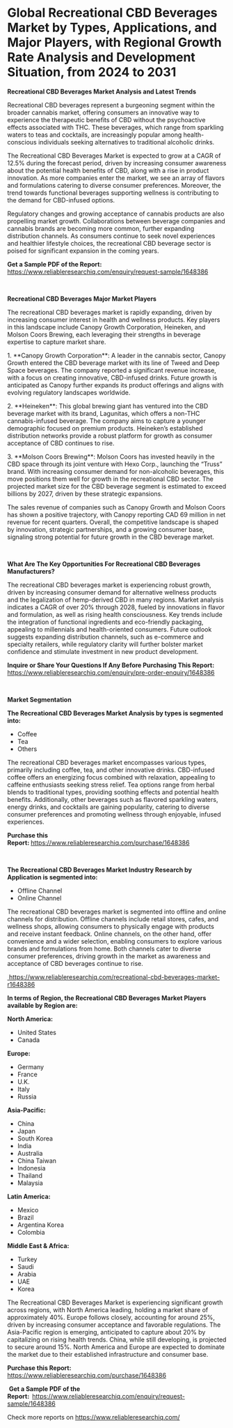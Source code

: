<p><h1>Global Recreational CBD Beverages Market by Types, Applications, and Major Players, with Regional Growth Rate Analysis and Development Situation, from 2024 to 2031</h1></p><p><strong>Recreational CBD Beverages Market Analysis and Latest Trends</strong></p>
<p><p>Recreational CBD beverages represent a burgeoning segment within the broader cannabis market, offering consumers an innovative way to experience the therapeutic benefits of CBD without the psychoactive effects associated with THC. These beverages, which range from sparkling waters to teas and cocktails, are increasingly popular among health-conscious individuals seeking alternatives to traditional alcoholic drinks.</p><p>The Recreational CBD Beverages Market is expected to grow at a CAGR of 12.5% during the forecast period, driven by increasing consumer awareness about the potential health benefits of CBD, along with a rise in product innovation. As more companies enter the market, we see an array of flavors and formulations catering to diverse consumer preferences. Moreover, the trend towards functional beverages supporting wellness is contributing to the demand for CBD-infused options.</p><p>Regulatory changes and growing acceptance of cannabis products are also propelling market growth. Collaborations between beverage companies and cannabis brands are becoming more common, further expanding distribution channels. As consumers continue to seek novel experiences and healthier lifestyle choices, the recreational CBD beverage sector is poised for significant expansion in the coming years.</p></p>
<p><strong>Get a Sample PDF of the Report:&nbsp;</strong> <a href="https://www.reliableresearchiq.com/enquiry/request-sample/1648386?utm_campaign=1137&utm_medium=2&utm_source=Github&utm_content=ia&utm_term=29122024&utm_id=recreational-cbd-beverages">https://www.reliableresearchiq.com/enquiry/request-sample/1648386</a></p>
<p>&nbsp;</p>
<p><strong>Recreational CBD Beverages Major Market Players</strong></p>
<p><p>The recreational CBD beverages market is rapidly expanding, driven by increasing consumer interest in health and wellness products. Key players in this landscape include Canopy Growth Corporation, Heineken, and Molson Coors Brewing, each leveraging their strengths in beverage expertise to capture market share.</p><p>1. **Canopy Growth Corporation**: A leader in the cannabis sector, Canopy Growth entered the CBD beverage market with its line of Tweed and Deep Space beverages. The company reported a significant revenue increase, with a focus on creating innovative, CBD-infused drinks. Future growth is anticipated as Canopy further expands its product offerings and aligns with evolving regulatory landscapes worldwide.</p><p>2. **Heineken**: This global brewing giant has ventured into the CBD beverage market with its brand, Lagunitas, which offers a non-THC cannabis-infused beverage. The company aims to capture a younger demographic focused on premium products. Heineken’s established distribution networks provide a robust platform for growth as consumer acceptance of CBD continues to rise.</p><p>3. **Molson Coors Brewing**: Molson Coors has invested heavily in the CBD space through its joint venture with Hexo Corp., launching the “Truss” brand. With increasing consumer demand for non-alcoholic beverages, this move positions them well for growth in the recreational CBD sector. The projected market size for the CBD beverage segment is estimated to exceed billions by 2027, driven by these strategic expansions.</p><p>The sales revenue of companies such as Canopy Growth and Molson Coors has shown a positive trajectory, with Canopy reporting CAD 69 million in net revenue for recent quarters. Overall, the competitive landscape is shaped by innovation, strategic partnerships, and a growing consumer base, signaling strong potential for future growth in the CBD beverage market.</p></p>
<p>&nbsp;</p>
<p><strong>What Are The Key Opportunities For Recreational CBD Beverages Manufacturers?</strong></p>
<p><p>The recreational CBD beverages market is experiencing robust growth, driven by increasing consumer demand for alternative wellness products and the legalization of hemp-derived CBD in many regions. Market analysis indicates a CAGR of over 20% through 2028, fueled by innovations in flavor and formulation, as well as rising health consciousness. Key trends include the integration of functional ingredients and eco-friendly packaging, appealing to millennials and health-oriented consumers. Future outlook suggests expanding distribution channels, such as e-commerce and specialty retailers, while regulatory clarity will further bolster market confidence and stimulate investment in new product development.</p></p>
<p><strong>Inquire or Share Your Questions If Any Before Purchasing This Report:</strong> <a href="https://www.reliableresearchiq.com/enquiry/pre-order-enquiry/1648386?utm_campaign=1137&utm_medium=2&utm_source=Github&utm_content=ia&utm_term=29122024&utm_id=recreational-cbd-beverages">https://www.reliableresearchiq.com/enquiry/pre-order-enquiry/1648386</a></p>
<p>&nbsp;</p>
<p><strong>Market Segmentation</strong></p>
<p><strong>The Recreational CBD Beverages Market Analysis by types is segmented into:</strong></p>
<p><ul><li>Coffee</li><li>Tea</li><li>Others</li></ul></p>
<p><p>The recreational CBD beverages market encompasses various types, primarily including coffee, tea, and other innovative drinks. CBD-infused coffee offers an energizing focus combined with relaxation, appealing to caffeine enthusiasts seeking stress relief. Tea options range from herbal blends to traditional types, providing soothing effects and potential health benefits. Additionally, other beverages such as flavored sparkling waters, energy drinks, and cocktails are gaining popularity, catering to diverse consumer preferences and promoting wellness through enjoyable, infused experiences.</p></p>
<p><strong>Purchase this Report:&nbsp;</strong><a href="https://www.reliableresearchiq.com/purchase/1648386?utm_campaign=1137&utm_medium=2&utm_source=Github&utm_content=ia&utm_term=29122024&utm_id=recreational-cbd-beverages">https://www.reliableresearchiq.com/purchase/1648386</a></p>
<p>&nbsp;</p>
<p><strong>The Recreational CBD Beverages Market Industry Research by Application is segmented into:</strong></p>
<p><ul><li>Offline Channel</li><li>Online Channel</li></ul></p>
<p><p>The recreational CBD beverages market is segmented into offline and online channels for distribution. Offline channels include retail stores, cafes, and wellness shops, allowing consumers to physically engage with products and receive instant feedback. Online channels, on the other hand, offer convenience and a wider selection, enabling consumers to explore various brands and formulations from home. Both channels cater to diverse consumer preferences, driving growth in the market as awareness and acceptance of CBD beverages continue to rise.</p></p>
<p><a href="https://www.reliableresearchiq.com/recreational-cbd-beverages-market-r1648386?utm_campaign=1137&utm_medium=2&utm_source=Github&utm_content=ia&utm_term=29122024&utm_id=recreational-cbd-beverages">&nbsp;https://www.reliableresearchiq.com/recreational-cbd-beverages-market-r1648386</a></p>
<p><strong>In terms of Region, the Recreational CBD Beverages Market Players available by Region are:</strong></p>
<p>
    <p> <strong> North America: </strong>
        <ul>
            <li>United States</li>
            <li>Canada</li>
        </ul>
        </p> 
    <p> <strong> Europe: </strong>
        <ul>
            <li>Germany</li>
            <li>France</li>
            <li>U.K.</li>
            <li>Italy</li>
            <li>Russia</li>
        </ul>
        </p> 
    <p> <strong> Asia-Pacific: </strong>
        <ul>
            <li>China</li>
            <li>Japan</li>
            <li>South Korea</li>
            <li>India</li>
            <li>Australia</li>
            <li>China Taiwan</li>
            <li>Indonesia</li>
            <li>Thailand</li>
            <li>Malaysia</li>
        </ul>
        </p> 
    <p> <strong> Latin America: </strong>
        <ul>
            <li>Mexico</li>
            <li>Brazil</li>
            <li>Argentina Korea</li>
            <li>Colombia</li>
        </ul>
        </p> 
    <p> <strong> Middle East & Africa: </strong>
        <ul>
            <li>Turkey</li>
            <li>Saudi</li>
            <li>Arabia</li>
            <li>UAE</li>
            <li>Korea</li>
        </ul>
    </p>
    </p>
<p><p>The Recreational CBD Beverages Market is experiencing significant growth across regions, with North America leading, holding a market share of approximately 40%. Europe follows closely, accounting for around 25%, driven by increasing consumer acceptance and favorable regulations. The Asia-Pacific region is emerging, anticipated to capture about 20% by capitalizing on rising health trends. China, while still developing, is projected to secure around 15%. North America and Europe are expected to dominate the market due to their established infrastructure and consumer base.</p></p>
<p><strong>Purchase this Report: </strong><a href="https://www.reliableresearchiq.com/purchase/1648386?utm_campaign=1137&utm_medium=2&utm_source=Github&utm_content=ia&utm_term=29122024&utm_id=recreational-cbd-beverages">https://www.reliableresearchiq.com/purchase/1648386</a></p>
<p>&nbsp;<strong>Get a Sample PDF of the Report:&nbsp;&nbsp;</strong><a href="https://www.reliableresearchiq.com/enquiry/request-sample/1648386?utm_campaign=1137&utm_medium=2&utm_source=Github&utm_content=ia&utm_term=29122024&utm_id=recreational-cbd-beverages">https://www.reliableresearchiq.com/enquiry/request-sample/1648386</a></p>
<p><strong></strong></p>
<p>Check more reports on <a href="https://www.reliableresearchiq.com/?utm_campaign=1137&utm_medium=2&utm_source=Github&utm_content=ia&utm_term=29122024&utm_id=recreational-cbd-beverages">https://www.reliableresearchiq.com/</a></p>